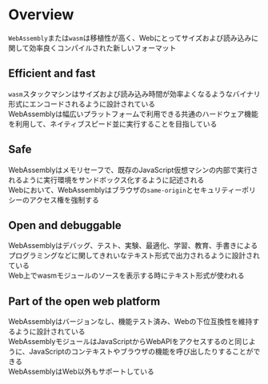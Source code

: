 # Overview

`WebAssembly`または`wasm`は移植性が高く、Webにとってサイズおよび読み込みに関して効率良くコンパイルされた新しいフォーマット

## Efficient and fast

`wasm`スタックマシンはサイズおよび読み込み時間が効率よくなるようなバイナリ形式にエンコードされるように設計されている  
WebAssemblyは幅広いプラットフォームで利用できる共通のハードウェア機能を利用して、ネイティブスピード並に実行することを目指している

## Safe

WebAssemblyはメモリセーフで、既存のJavaScript仮想マシンの内部で実行されるように実行環境をサンドボックス化するように記述される  
Webにおいて、WebAssemblyはブラウザの`same-origin`とセキュリティーポリシーのアクセス権を強制する

## Open and debuggable

WebAssemblyはデバッグ、テスト、実験、最適化、学習、教育、手書きによるプログラミングなどに関してきれいなテキスト形式で出力されるように設計されている  
Web上でwasmモジュールのソースを表示する時にテキスト形式が使われる

## Part of the open web platform

WebAssemblyはバージョンなし、機能テスト済み、Webの下位互換性を維持するように設計されている  
WebAssemblyモジュールはJavaScriptからWebAPIをアクセスするのと同じように、JavaScriptのコンテキストやブラウザの機能を呼び出したりすることができる  
WebAssemblyはWeb以外もサポートしている
